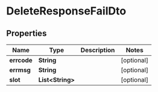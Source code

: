 
# DeleteResponseFailDto

## Properties
Name | Type | Description | Notes
------------ | ------------- | ------------- | -------------
**errcode** | **String** |  |  [optional]
**errmsg** | **String** |  |  [optional]
**slot** | **List&lt;String&gt;** |  |  [optional]



